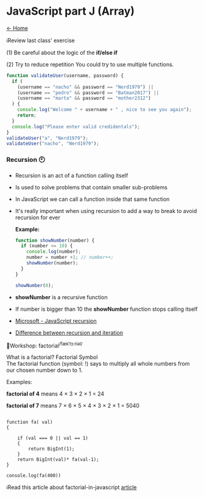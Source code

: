 # JavaScript part J (Array)

[<- Home](README.md)

ℹ️Review last class' exercise

(1) Be careful about the logic of the **if/else if**

(2) Try to reduce repetition
  You could try to use multiple functions.

  
```js
function validateUser(username, password) {
  if (
    (username == "nacho" && password == "Nerd1979") ||
    (username == "pedro" && password == "Batman2017") ||
    (username == "marta" && password == "mother2312")
  ) {
    console.log("Welcome " + username + " , nice to see you again");
    return;
  } 
  console.log("Please enter valid credidentals");
}
validateUser("a", "Nerd1979");
validateUser("nacho", "Nerd1979");
```

### Recursion 🕙

- Recursion is an act of a function calling itself
- Is used to solve problems that contain smaller sub-problems
- In JavaScript we can call a function inside that same function
- It's really important when using recursion to add a way to break to avoid recursion for ever

  **Example:**

  ```js
  function showNumber(number) {
    if (number <= 10) {
      console.log(number);
      number = number +1; // number++;
      showNumber(number);
    }
  }

  showNumber(0);
  ```

- **showNumber** is a recursive function
- If number is bigger than 10 the **showNumber** function stops calling itself

- [Microsoft - JavaScript recursion](https://docs.microsoft.com/en-us/scripting/javascript/advanced/recursion-javascript)
- [Difference between recursion and iteration](https://techdifferences.com/difference-between-recursion-and-iteration-2.html)


👷Workshop: factorial<sup>/fækˈtɔːriəl/</sup>

What is a factorial?
Factorial Symbol	
The factorial function (symbol: !) says to multiply all whole numbers from our chosen number down to 1.

Examples:

**factorial of 4** means 4 × 3 × 2 × 1 = 24

**factorial of 7** means 7 × 6 × 5 × 4 × 3 × 2 × 1 = 5040


```

function fa( val)
{

    if (val === 0 || val == 1)
    {
        return BigInt(1);
    }
    return BigInt(val)* fa(val-1);
}

console.log(fa(400))
```



ℹ️Read this article about factorial-in-javascript [article](https://www.geeksforgeeks.org/factorial-in-javascript/)